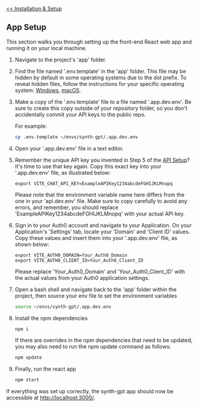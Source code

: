 [<< Installation & Setup](./setup-main.md)

## App Setup

This section walks you through setting up the front-end React web app and running it on your local machine.

1. Navigate to the project's 'app' folder.

2. Find the file named '.env.template' in the 'app' folder. This file may be hidden by default in some operating systems due to the dot prefix. To reveal hidden files, follow the instructions for your specific operating system: [Windows](https://support.microsoft.com/en-us/windows/view-hidden-files-and-folders-in-windows-97fbc472-c603-9d90-91d0-1166d1d9f4b5), [macOS](https://www.pcmag.com/how-to/how-to-access-your-macs-hidden-files).

3. Make a copy of the '.env.template' file to a file named '.app.dev.env'. Be sure to create this copy outside of your repository folder, so you don't accidentally commit your API keys to the public repo.

   For example:

   ```bash
   cp .env.template ~/envs/synth-gpt/.app.dev.env
   ```

4. Open your '.app.dev.env' file in a text editor.

5. Remember the unique API key you invented in Step 5 of the [API Setup](#api-setup)? It's time to use that key again. Copy this exact key into your '.app.dev.env' file, as illustrated below:

   ```
   export VITE_CHAT_API_KEY=ExampleAPIKey1234abcdeFGHIJKLMnopq
   ```

   Please note that the environment variable name here differs from the one in your 'api.dev.env' file. Make sure to copy carefully to avoid any errors, and remember, you should replace 'ExampleAPIKey1234abcdeFGHIJKLMnopq' with your actual API key.

6. Sign in to your Auth0 account and navigate to your Application. On your Application's 'Settings' tab, locate your 'Domain' and 'Client ID' values. Copy these values and insert them into your '.app.dev.env' file, as shown below:

   ```
   export VITE_AUTH0_DOMAIN=Your_Auth0_Domain
   export VITE_AUTH0_CLIENT_ID=Your_Auth0_Client_ID
   ```

   Please replace 'Your_Auth0_Domain' and 'Your_Auth0_Client_ID' with the actual values from your Auth0 application settings.

7. Open a bash shell and navigate back to the 'app' folder within the project, then source your env file to set the environment variables

   ```bash
   source ~/envs/synth-gpt/.app.dev.env
   ```

8. Install the npm dependencies

   ```bash
   npm i
   ```

   If there are overrides in the npm dependencies that need to be updated, you may also need to run the npm update command as follows:

   ```bash
   npm update
   ```

9. Finally, run the react app

   ```bash
   npm start
   ```

If everything was set up correctly, the synth-gpt app should now be accessible at [http://localhost:3000/](http://localhost:3000/).

